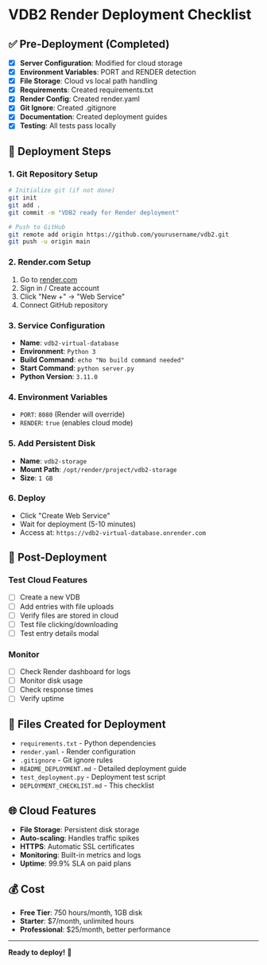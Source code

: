 # VDB2 Render Deployment Checklist

## ✅ Pre-Deployment (Completed)

- [x] **Server Configuration**: Modified for cloud storage
- [x] **Environment Variables**: PORT and RENDER detection
- [x] **File Storage**: Cloud vs local path handling
- [x] **Requirements**: Created requirements.txt
- [x] **Render Config**: Created render.yaml
- [x] **Git Ignore**: Created .gitignore
- [x] **Documentation**: Created deployment guides
- [x] **Testing**: All tests pass locally

## 🚀 Deployment Steps

### 1. Git Repository Setup
```bash
# Initialize git (if not done)
git init
git add .
git commit -m "VDB2 ready for Render deployment"

# Push to GitHub
git remote add origin https://github.com/yourusername/vdb2.git
git push -u origin main
```

### 2. Render.com Setup
1. Go to [render.com](https://render.com)
2. Sign in / Create account
3. Click "New +" → "Web Service"
4. Connect GitHub repository

### 3. Service Configuration
- **Name**: `vdb2-virtual-database`
- **Environment**: `Python 3`
- **Build Command**: `echo "No build command needed"`
- **Start Command**: `python server.py`
- **Python Version**: `3.11.0`

### 4. Environment Variables
- `PORT`: `8080` (Render will override)
- `RENDER`: `true` (enables cloud mode)

### 5. Add Persistent Disk
- **Name**: `vdb2-storage`
- **Mount Path**: `/opt/render/project/vdb2-storage`
- **Size**: `1 GB`

### 6. Deploy
- Click "Create Web Service"
- Wait for deployment (5-10 minutes)
- Access at: `https://vdb2-virtual-database.onrender.com`

## 🔧 Post-Deployment

### Test Cloud Features
- [ ] Create a new VDB
- [ ] Add entries with file uploads
- [ ] Verify files are stored in cloud
- [ ] Test file clicking/downloading
- [ ] Test entry details modal

### Monitor
- [ ] Check Render dashboard for logs
- [ ] Monitor disk usage
- [ ] Check response times
- [ ] Verify uptime

## 📁 Files Created for Deployment

- `requirements.txt` - Python dependencies
- `render.yaml` - Render configuration
- `.gitignore` - Git ignore rules
- `README_DEPLOYMENT.md` - Detailed deployment guide
- `test_deployment.py` - Deployment test script
- `DEPLOYMENT_CHECKLIST.md` - This checklist

## 🌐 Cloud Features

- **File Storage**: Persistent disk storage
- **Auto-scaling**: Handles traffic spikes
- **HTTPS**: Automatic SSL certificates
- **Monitoring**: Built-in metrics and logs
- **Uptime**: 99.9% SLA on paid plans

## 💰 Cost

- **Free Tier**: 750 hours/month, 1GB disk
- **Starter**: $7/month, unlimited hours
- **Professional**: $25/month, better performance

---

**Ready to deploy!** 🚀
